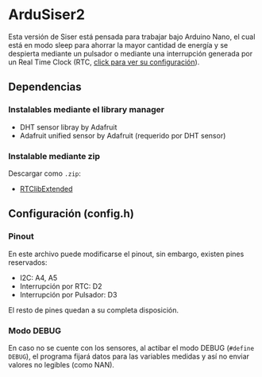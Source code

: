 ArduSiser2
==========

Esta versión de Siser está pensada para trabajar bajo Arduino Nano,
el cual está en modo sleep para ahorrar la mayor cantidad de energía
y se despierta mediante un pulsador o mediante una interrupción generada
por un Real Time Clock (RTC, [click para ver su configuración](RTC.md)).


## Dependencias

### Instalables mediante el library manager

- DHT sensor libray by Adafruit
- Adafruit unified sensor by Adafruit (requerido por DHT sensor)

### Instalable mediante zip

Descargar como `.zip`:

- [RTClibExtended](https://github.com/FabioCuomo/FabioCuomo-DS3231/)

## Configuración (config.h)

### Pinout

En este archivo puede modificarse el pinout, sin embargo,
existen pines reservados:

- I2C: A4, A5
- Interrupción por RTC: D2
- Interrupción por Pulsador: D3

El resto de pines quedan a su completa disposición.

### Modo DEBUG
En caso no se cuente con los sensores, al actibar el modo  DEBUG
(`#define DEBUG`), el programa fijará datos para las variables medidas
y así no enviar valores no legibles (como NAN).
